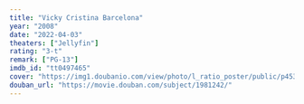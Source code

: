 ```yaml
---
title: "Vicky Cristina Barcelona"
year: "2008"
date: "2022-04-03"
theaters: ["Jellyfin"]
rating: "3-t"
remark: ["PG-13"]
imdb_id: "tt0497465"
cover: "https://img1.doubanio.com/view/photo/l_ratio_poster/public/p453871779.jpg"
douban_url: "https://movie.douban.com/subject/1981242/"
---
```


